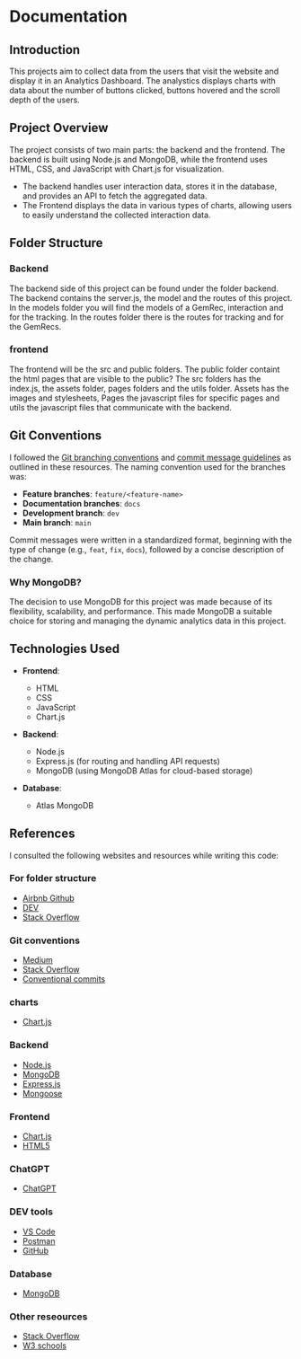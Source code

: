 # Documentation

## Introduction

This projects aim to collect data from the users that visit the website and display it in an Analytics Dashboard. The analystics displays charts with data about the number of buttons clicked, buttons hovered and the scroll depth of the users.

## Project Overview

The project consists of two main parts: the backend and the frontend. The backend is built using Node.js and MongoDB, while the frontend uses HTML, CSS, and JavaScript with Chart.js for visualization.

- The backend handles user interaction data, stores it in the database, and provides an API to fetch the aggregated data.
- The Frontend displays the data in various types of charts, allowing users to easily understand the collected interaction data.

## Folder Structure

### Backend

The backend side of this project can be found under the folder backend. The backend contains the server.js, the model and the routes of this project. In the models folder you will find the models of a GemRec, interaction and for the tracking. In the routes folder there is the routes for tracking and for the GemRecs.

### frontend

The frontend will be the src and public folders. The public folder containt the html pages that are visible to the public? The src folders has the index.js, the assets folder, pages folders and the utils folder. Assets has the images and stylesheets, Pages the javascript files for specific pages and utils the javascript files that communicate with the backend.

## Git Conventions

I followed the [Git branching conventions](https://medium.com/@abhay.pixolo/naming-conventions-for-git-branches-a-cheatsheet-8549feca2534) and [commit message guidelines](https://www.conventionalcommits.org/en/v1.0.0/) as outlined in these resources. The naming convention used for the branches was:

- **Feature branches**: `feature/<feature-name>`
- **Documentation branches**: `docs`
- **Development branch**: `dev`
- **Main branch**: `main`

Commit messages were written in a standardized format, beginning with the type of change (e.g., `feat`, `fix`, `docs`), followed by a concise description of the change.

### **Why MongoDB?**

The decision to use MongoDB for this project was made because of its flexibility, scalability, and performance. This made MongoDB a suitable choice for storing and managing the dynamic analytics data in this project.

## **Technologies Used**

- **Frontend**:

  - HTML
  - CSS
  - JavaScript
  - Chart.js

- **Backend**:

  - Node.js
  - Express.js (for routing and handling API requests)
  - MongoDB (using MongoDB Atlas for cloud-based storage)

- **Database**:
  - Atlas MongoDB

## References

I consulted the following websites and resources while writing this code:

### For folder structure

- [Airbnb Github](https://github.com/airbnb/javascript)
- [DEV](https://dev.to/noruwa/folder-structure-for-modern-web-applications-4d11)
- [Stack Overflow](https://stackoverflow.com/questions/35807001/web-projects-folders-directories-structure-best-practices)

### Git conventions

- [Medium](https://medium.com/@abhay.pixolo/naming-conventions-for-git-branches-a-cheatsheet-8549feca2534)
- [Stack Overflow](https://stackoverflow.com/questions/26944762/when-to-use-chore-as-type-of-commit-message)
- [Conventional commits](https://www.conventionalcommits.org/en/v1.0.0/)

### charts

- [Chart.js](https://www.chartjs.org/)

### Backend

- [Node.js](https://nodejs.org/en)
- [MongoDB](https://www.mongodb.com/)
- [Express.js](https://expressjs.com/)
- [Mongoose](https://mongoosejs.com/)

### Frontend

- [Chart.js](https://www.chartjs.org/)
- [HTML5](https://developer.mozilla.org/en-US/docs/Web/HTML)

### ChatGPT

- [ChatGPT](https://chatgpt.com/share/676d6ec2-11dc-800e-a50a-dc37885ac0a9)

### DEV tools

- [VS Code](https://code.visualstudio.com/)
- [Postman](https://www.postman.com/)
- [GitHub](https://github.com/)

### Database

- [MongoDB](https://www.mongodb.com/)

### Other reseources

- [Stack Overflow](https://stackoverflow.com/)
- [W3 schools](https://www.w3schools.com/)
